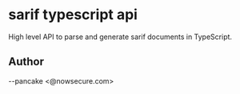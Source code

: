 # sarif typescript api

High level API to parse and generate sarif documents in TypeScript.

## Author

--pancake <@nowsecure.com>

